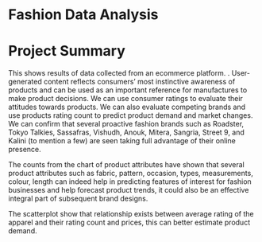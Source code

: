 # Fashion Data Analysis

# Project Summary

This shows results of data collected from an ecommerce platform. . User-generated content reflects consumers’ most instinctive awareness of products and can be used as an important reference for manufactures to make product decisions.
We can use consumer ratings to evaluate their attitudes towards products. We can also evaluate competing brands and use products rating count to predict product demand and market changes.
We can confirm that several proactive fashion brands such as Roadster, Tokyo Talkies, Sassafras, Vishudh, Anouk, Mitera, Sangria, Street 9, and Kalini (to mention a few) are seen taking full advantage of their online presence.

The counts from the chart of product attributes have shown that several product attributes such as fabric, pattern, occasion, types, measurements, colour, length can indeed help in predicting features of interest for fashion businesses and help forecast product trends, it could also be an effective integral part of subsequent brand designs.

The scatterplot show that relationship exists between average rating of the apparel and their rating count and prices, this can better estimate product demand.
